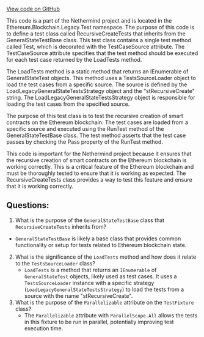 [View code on GitHub](https://github.com/NethermindEth/nethermind/src/Nethermind/Ethereum.Blockchain.Legacy.Test/RecursiveCreateTests.cs)

This code is a part of the Nethermind project and is located in the Ethereum.Blockchain.Legacy.Test namespace. The purpose of this code is to define a test class called RecursiveCreateTests that inherits from the GeneralStateTestBase class. This test class contains a single test method called Test, which is decorated with the TestCaseSource attribute. The TestCaseSource attribute specifies that the test method should be executed for each test case returned by the LoadTests method.

The LoadTests method is a static method that returns an IEnumerable of GeneralStateTest objects. This method uses a TestsSourceLoader object to load the test cases from a specific source. The source is defined by the LoadLegacyGeneralStateTestsStrategy object and the "stRecursiveCreate" string. The LoadLegacyGeneralStateTestsStrategy object is responsible for loading the test cases from the specified source.

The purpose of this test class is to test the recursive creation of smart contracts on the Ethereum blockchain. The test cases are loaded from a specific source and executed using the RunTest method of the GeneralStateTestBase class. The test method asserts that the test case passes by checking the Pass property of the RunTest method.

This code is important for the Nethermind project because it ensures that the recursive creation of smart contracts on the Ethereum blockchain is working correctly. This is a critical feature of the Ethereum blockchain and must be thoroughly tested to ensure that it is working as expected. The RecursiveCreateTests class provides a way to test this feature and ensure that it is working correctly.
## Questions: 
 1. What is the purpose of the `GeneralStateTestBase` class that `RecursiveCreateTests` inherits from?
   - `GeneralStateTestBase` is likely a base class that provides common functionality or setup for tests related to Ethereum blockchain state.
2. What is the significance of the `LoadTests` method and how does it relate to the `TestsSourceLoader` class?
   - `LoadTests` is a method that returns an `IEnumerable` of `GeneralStateTest` objects, likely used as test cases. It uses a `TestsSourceLoader` instance with a specific strategy (`LoadLegacyGeneralStateTestsStrategy`) to load the tests from a source with the name "stRecursiveCreate".
3. What is the purpose of the `Parallelizable` attribute on the `TestFixture` class?
   - The `Parallelizable` attribute with `ParallelScope.All` allows the tests in this fixture to be run in parallel, potentially improving test execution time.